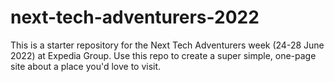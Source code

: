 # next-tech-adventurers-2022

This is a starter repository for the Next Tech Adventurers week (24-28 June 2022) at Expedia Group. Use this repo to create a super simple, one-page site about a place you'd love to visit.
